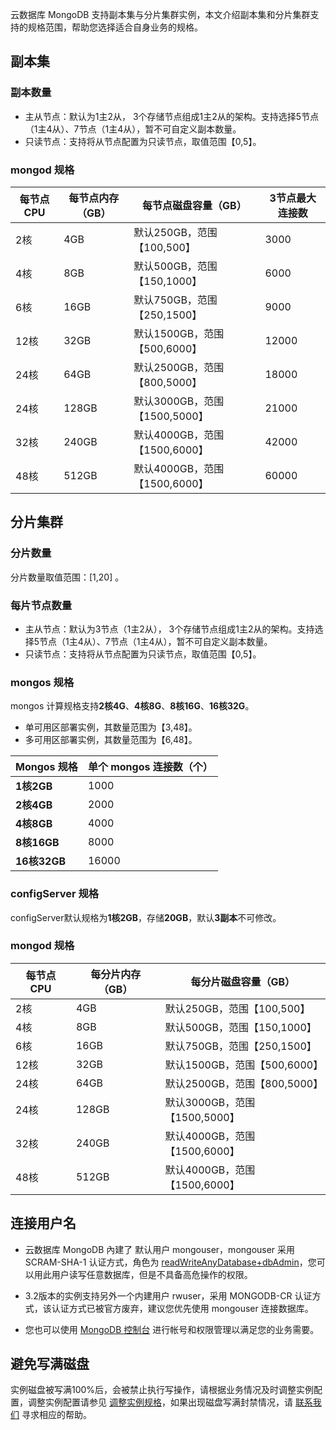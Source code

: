 云数据库 MongoDB 支持副本集与分片集群实例，本文介绍副本集和分片集群支持的规格范围，帮助您选择适合自身业务的规格。

## 副本集

### 副本数量

- 主从节点：默认为1主2从， 3个存储节点组成1主2从的架构。支持选择5节点（1主4从）、7节点（1主4从），暂不可自定义副本数量。
- 只读节点：支持将从节点配置为只读节点，取值范围【0,5】。

### mongod 规格

| **每节点** CPU | 每节点内存（GB） | 每节点磁盘容量（GB）          | 3节点最大连接数 |
| ------------- | ---------------- | ----------------------------- | --------------- |
| 2核           | 4GB              | 默认250GB，范围【100,500】    | 3000            |
| 4核           | 8GB              | 默认500GB，范围【150,1000】   | 6000            |
| 6核           | 16GB             | 默认750GB，范围【250,1500】   | 9000            |
| 12核          | 32GB             | 默认1500GB，范围【500,6000】  | 12000           |
| 24核          | 64GB             | 默认2500GB，范围【800,5000】  | 18000           |
| 24核          | 128GB            | 默认3000GB，范围【1500,5000】 | 21000           |
| 32核          | 240GB            | 默认4000GB，范围【1500,6000】 | 42000           |
| 48核          | 512GB            | 默认4000GB，范围【1500,6000】 | 60000           |



## 分片集群
### 分片数量

 分片数量取值范围：[1,20] 。

### 每片节点数量

- 主从节点：默认为3节点（1主2从）， 3个存储节点组成1主2从的架构。支持选择5节点（1主4从）、7节点（1主4从），暂不可自定义副本数量。
- 只读节点：支持将从节点配置为只读节点，取值范围【0,5】。

### mongos 规格

mongos 计算规格支持**2核4G**、**4核8G**、**8核16G**、**16核32G**。

- 单可用区部署实例，其数量范围为【3,48】。
- 多可用区部署实例，其数量范围为【6,48】。

| Mongos 规格   | 单个 mongos 连接数（个） |
| ------------ | ---------------------- |
| **1核2GB**   | 1000                   |
| **2核4GB**   | 2000                   |
| **4核8GB**   | 4000                   |
| **8核16GB**  | 8000                   |
| **16核32GB** | 16000                  |

### configServer 规格 

 configServer默认规格为**1核2GB**，存储**20GB**，默认**3副本**不可修改。 

### mongod 规格

| **每节点** CPU | 每分片内存（GB） | 每分片磁盘容量（GB）          |
| ------------- | ---------------- | ----------------------------- |
| 2核           | 4GB              | 默认250GB，范围【100,500】    |
| 4核           | 8GB              | 默认500GB，范围【150,1000】   |
| 6核           | 16GB             | 默认750GB，范围【250,1500】   |
| 12核          | 32GB             | 默认1500GB，范围【500,6000】  |
| 24核          | 64GB             | 默认2500GB，范围【800,5000】  |
| 24核          | 128GB            | 默认3000GB，范围【1500,5000】 |
| 32核          | 240GB            | 默认4000GB，范围【1500,6000】 |
| 48核          | 512GB            | 默认4000GB，范围【1500,6000】 |

## 连接用户名

- 云数据库 MongoDB 內建了 默认用户 mongouser，mongouser 采用 SCRAM-SHA-1 认证方式，角色为 [readWriteAnyDatabase+dbAdmin](https://docs.mongodb.org/v3.0/reference/built-in-roles/)，您可以用此用户读写任意数据库，但是不具备高危操作的权限。

- 3.2版本的实例支持另外一个内建用户 rwuser，采用 MONGODB-CR 认证方式，该认证方式已被官方废弃，建议您优先使用 mongouser 连接数据库。

- 您也可以使用 [MongoDB 控制台](https://console.cloud.tencent.com/mongodb) 进行帐号和权限管理以满足您的业务需要。

## 避免写满磁盘

实例磁盘被写满100%后，会被禁止执行写操作，请根据业务情况及时调整实例配置，调整实例配置请参见 [调整实例规格](https://cloud.tencent.com/document/product/240/19911)，如果出现磁盘写满封禁情况，请 [联系我们](https://cloud.tencent.com/about/connect) 寻求相应的帮助。

